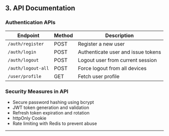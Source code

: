 ## 3. API Documentation

### **Authentication APIs**

| Endpoint           | Method | Description                        |
| ------------------ | ------ | ---------------------------------- |
| `/auth/register`   | POST   | Register a new user                |
| `/auth/login`      | POST   | Authenticate user and issue tokens |
| `/auth/logout`     | POST   | Logout user from current session   |
| `/auth/logout-all` | POST   | Force logout from all devices      |
| `/user/profile`    | GET    | Fetch user profile                 |

### **Security Measures in API**

- Secure password hashing using bcrypt
- JWT token generation and validation
- Refresh token expiration and rotation
- httpOnly Cookie
- Rate limiting with Redis to prevent abuse

---
